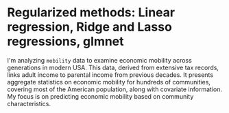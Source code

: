 # Regularized methods: Linear regression, Ridge and Lasso regressions, glmnet 

I'm analyzing `mobility` data to examine economic mobility across generations in modern USA. This data, derived from extensive tax records, links adult income to parental income from previous decades. It presents aggregate statistics on economic mobility for hundreds of communities, covering most of the American population, along with covariate information. My focus is on predicting economic mobility based on community characteristics.
